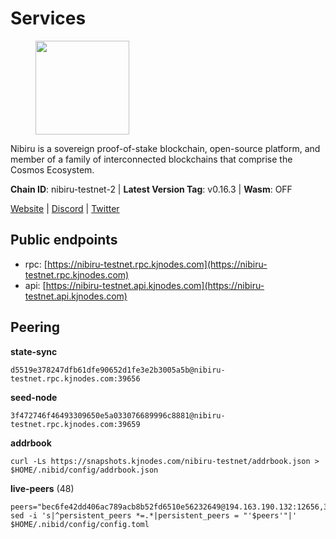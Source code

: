 # Services

<figure><img src="https://raw.githubusercontent.com/kj89/testnet_manuals/main/pingpub/logos/nibiru.png" width="150" alt=""><figcaption></figcaption></figure>

Nibiru is a sovereign proof-of-stake blockchain, open-source platform,  and member of a family of interconnected blockchains that comprise the Cosmos Ecosystem.

**Chain ID**: nibiru-testnet-2 | **Latest Version Tag**: v0.16.3 | **Wasm**: OFF

[Website](https://nibiru.fi) | [Discord](https://discord.gg/nibiru) | [Twitter](https://twitter.com/NibiruChain)


## Public endpoints

* rpc: [https://nibiru-testnet.rpc.kjnodes.com](https://nibiru-testnet.rpc.kjnodes.com)
* api: [https://nibiru-testnet.api.kjnodes.com](https://nibiru-testnet.api.kjnodes.com)

## Peering

**state-sync**

```
d5519e378247dfb61dfe90652d1fe3e2b3005a5b@nibiru-testnet.rpc.kjnodes.com:39656
```

**seed-node**

```
3f472746f46493309650e5a033076689996c8881@nibiru-testnet.rpc.kjnodes.com:39659
```

**addrbook**
```
curl -Ls https://snapshots.kjnodes.com/nibiru-testnet/addrbook.json > $HOME/.nibid/config/addrbook.json
```

**live-peers** (48)
```
peers="bec6fe42dd406ac789acb8b52fd6510e56232649@194.163.190.132:12656,3939da5da8d8a31e6af2cb6d7bdcb222ff2487eb@65.109.14.69:39656,5eecfdf089428a5a8e52d05d18aae1ad8503d14c@65.108.141.109:19656,a9f081cbbfbb4fcef59933eec0c90022394e3264@65.109.85.225:7020,eb65c95ea745d1cb5f66e2fda5d5e1029f4dc43d@5.161.43.109:26656,9ca622adcf1ef0e7348551d4f79268f706cd3a88@65.108.195.235:36656,d5519e378247dfb61dfe90652d1fe3e2b3005a5b@65.109.68.190:39656,be50e4505596df166f1e28e22fe49d0b49651eb5@178.121.151.245:12656,0e07d1c2c5eaeffaa61d70be990d28bff450cdb2@84.46.243.157:39656,d7185d6b0d6a7dbe8c45e1fddfa0165dfdba01c0@38.242.150.132:39656,5ef59d8905bbd2bff62e06c391bfcccd5b4f23a9@188.34.202.151:26656,e55d8746ad30e0d11ebe0aa3792c46713375edcc@135.181.2.104:26656,756a7ac7c297a6b0c5015501ad7ad484867c8c96@213.246.39.53:26656,794f2f7e5bb4e9b1e7e752c3d7df76a8db824151@65.109.30.12:61756,76bb5eee9bf7efcbdc414e11c43b73957dac9e07@149.154.67.116:26656,bda16647d6f89b4e3d829aba359776edb1af4fc0@65.109.92.240:11036,7b48063c94fc1a131da7254c9b018e0e88c5fe1a@84.46.240.85:26656,3c6b56439e8f20ba87b07ef9009da896fe310763@159.69.90.70:26656,76ca04a8355bc58b35a9499b9def52d39ec876b1@65.108.153.253:26656,14400308576815f96bdec78848a570e07c14f412@91.195.101.99:26656,09de7d3f5acc5e421247a582aa50d601571415fb@38.242.202.200:26656,2b551f4f0d14ff63ca1d374ad513949eb43faa29@178.208.86.44:26656,b3c055562cbadd876567b91103b280bddd78f3ef@145.239.0.175:13656,88541b0e632aaea963cbbca3b3f01bd4549e810c@38.242.135.234:39656,ab0749012b43240d8c36fb3c65284db1b2f52784@5.161.101.185:26656,a70079743b9ea460452d8d45d198876fbdebbb0f@84.46.240.97:26656,d162a62795c122a4445dce8dcb7265851ae1012a@65.108.103.190:26656,9eab5c23e70de989e8d0531502b7c7136d90face@78.25.145.168:26656,0057e8e0b4c61cf47a4820bf745fac8138cd9814@5.161.65.83:26656,45018ff2d720d3e06c2715537cbbeaf1ef959171@161.97.155.208:40656,ccbe41bbd44cff5391932ce3664759255e7510b8@159.69.109.104:26656,17e2f71d5bd857203ad1a775d678c0448d2a4741@185.252.232.251:26656,cbc6025e834106eb7093d00d3e18e185f27de1eb@185.197.195.19:26656,fa1a57f686d2a66e953b5493d17a946289e0a894@185.197.194.203:26656,c3bc712aaf85ab312b8b723c7e8a905958703fd3@143.110.152.30:26656,28b4edaa68e1ccb4f9906f9cbfabf1d10cab69aa@109.123.244.26:26656,50e5bed9efde45f2601e7a63d12d3c8d81e6e7d6@167.86.124.2:26656,0e1da47f6cebc4a519d64294740dff5336814a81@185.187.170.100:26656,928d9540016dffe377a7f874da4f7635b605df28@75.119.139.141:26656,a9ffe9b89760d1c335d4550907d47b568c3d3332@206.189.23.6:26656,6805ed63c0dfa0e9962d9ff3515aab2dc3d9705e@159.223.112.130:26656,8fd1ceb4bb0ee932025bfdc96e04b87c3a084827@185.135.137.212:26656,70f2fc7f5195b6956d779e3f7c64f2a439e8338e@38.242.135.86:26656,161ab0998e2f28995d6c0c43b5a1f0a6b2cde681@165.22.15.151:26656,38d128d24e7d9cbdd80227004a7ca0fa129109b5@65.109.92.148:60656,c51594d9842de3569c2d440fcefc7a66b2541191@199.175.98.111:36656,cb6c12e6e457b824d236b82e7c7547a9ed10f95a@213.137.237.201:26656,a575313137ddc0dae09fc79ad5558f2ca25867af@199.175.98.114:26656"
sed -i 's|^persistent_peers *=.*|persistent_peers = "'$peers'"|' $HOME/.nibid/config/config.toml
```
